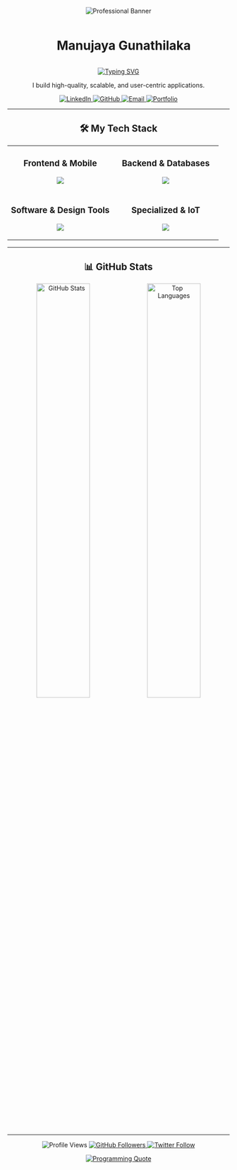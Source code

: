 <p align="center">
  <img src="https://i.imgur.com/FNfa2eN.png" alt="Professional Banner">
</p>

<div id="user-content-toc">
  <ul align="center">
    <summary><h1 style="display: inline-block;">Manujaya Gunathilaka</h1></summary>
  </ul>
</div>

<p align="center">
  <a href="https://git.io/typing-svg">
    <img src="https://readme-typing-svg.demolab.com?font=Fira+Code&weight=700&size=25&pause=1000&color=00BFFF&center=true&vCenter=true&width=500&lines=A+Software+Engineer;A+Mobile+App+Developer;A+Full-Stack+Enthusiast;A+Passionate+Problem+Solver" alt="Typing SVG" />
  </a>
</p>

<p align="center">
  I build high-quality, scalable, and user-centric applications.
</p>

<p align="center">
  <a href="https://linkedin.com/in/YOUR_LINKEDIN_USERNAME" target="_blank">
    <img src="https://img.shields.io/badge/LinkedIn-0A66C2?style=for-the-badge&logo=linkedin&logoColor=white" alt="LinkedIn"/>
  </a>
  <a href="https://github.com/Manu0130" target="_blank">
    <img src="https://img.shields.io/badge/GitHub-181717?style=for-the-badge&logo=github&logoColor=white" alt="GitHub"/>
  </a>
  <a href="mailto:your-email@example.com" target="_blank">
    <img src="https://img.shields.io/badge/Email-D14836?style=for-the-badge&logo=gmail&logoColor=white" alt="Email"/>
  </a>
  <a href="YOUR_PORTFOLIO_LINK" target="_blank">
    <img src="https://img.shields.io/badge/Portfolio-000000?style=for-the-badge&logo=About.me&logoColor=white" alt="Portfolio"/>
  </a>
</p>

---

<!-- <h2 align="center">🚀 Featured Projects</h2>

<table border="0" align="center">
<tr border="0">
<td width="50%" align="center">
  <p align="center">
    <a href="PROJECT_LIVE_LINK">
      <img src="https://i.imgur.com/eX9e3oH.png" alt="Project 1 Name" width="400">
    </a>
  </p>
  <p align="center">
    <b>Project 1: Your Awesome Project Name</b>
  </p>
  <p align="center">
    A short, impactful description of what this project does and the problem it solves.
  </p>
  <p align="center">
      <a href="PROJECT_REPO_LINK" target="_blank">
        <img src="https://img.shields.io/badge/Code-181717?style=for-the-badge&logo=github&logoColor=white">
      </a>
      <a href="PROJECT_LIVE_LINK" target="_blank">
        <img src="https://img.shields.io/badge/Live%20Demo-000000?style=for-the-badge&logo=vercel&logoColor=white">
      </a>
  </p>
  <p align="center">
    <code>Flutter</code> <code>Dart</code> <code>Firebase</code> <code>Node.js</code>
  </p>
</td>
<td width="50%" align="center">
  <p align="center">
    <a href="PROJECT_LIVE_LINK">
      <img src="https://i.imgur.com/eX9e3oH.png" alt="Project 2 Name" width="400">
    </a>
  </p>
  <p align="center">
    <b>Project 2: Another Cool Project Name</b>
  </p>
  <p align="center">
    A short, impactful description of what this project does and the problem it solves.
  </p>
  <p align="center">
      <a href="PROJECT_REPO_LINK" target="_blank">
        <img src="https://img.shields.io/badge/Code-181717?style=for-the-badge&logo=github&logoColor=white">
      </a>
      <a href="PROJECT_LIVE_LINK" target="_blank">
        <img src="https://img.shields.io/badge/Live%20Demo-000000?style=for-the-badge&logo=vercel&logoColor=white">
      </a>
  </p>
  <p align="center">
    <code>React</code> <code>Node.js</code> <code>Express</code> <code>MongoDB</code>
  </p>
</td>
</tr>
</table>

--- -->

<h2 align="center">🛠️ My Tech Stack</h2>

<table width="100%" align="center" style="border: none;">
  <tr valign="top">
    <td width="50%" align="center">
      <h3 align="center">Frontend & Mobile</h3>
      <p align="center">
        <a href="https://skills.syvixor.com">
          <img src="https://skills.syvixor.com/api/icons?i=flutter,dart,react,reactnative,javascript,androidstudio,kotlin,html,css,bootstrap,tailwind" />
        </a>
      </p>
    </td>
    <td width="50%" align="center">
      <h3 align="center">Backend & Databases</h3>
      <p align="center">
        <a href="https://skills.syvixor.com">
          <img src="https://skills.syvixor.com/api/icons?i=nodejs,express,nestjs,spring,java,python,php,mongodb,mysql,firebase" />
        </a>
      </p>
    </td>
  </tr>
  <tr valign="top">
    <td width="50%" align="center">
      <h3 align="center">Software & Design Tools</h3>
      <p align="center">
        <a href="https://skills.syvixor.com">
          <img src="https://skills.syvixor.com/api/icons?i=git,postman,figma,xd,photoshop,illustrator" />
        </a>
      </p>
    </td>
    <td width="50%" align="center">
      <h3 align="center">Specialized & IoT</h3>
      <p align="center">
        <a href="https://skills.syvixor.com">
          <img src="https://skills.syvixor.com/api/icons?i=blender,unity,arduino" />
        </a>
      </p>
    </td>
  </tr>
</table>

---

<h2 align="center">📊 GitHub Stats</h2>

<p align="center">
  <img src="https://github-readme-stats.vercel.app/api?username=Manu0130&show_icons=true&theme=github_dark&count_private=true&hide_border=true&include_all_commits=true" alt="GitHub Stats" width="49%"/>
  <img src="https://github-readme-stats.vercel.app/api/top-langs/?username=Manu0130&layout=compact&theme=github_dark&hide_border=true&langs_count=10" alt="Top Languages" width="49%"/>
</p>

---

<p align="center">
  <img src="https://komarev.com/ghpvc/?username=Manu0130&label=PROFILE%20VISITORS&style=flat-square&color=blueviolet" alt="Profile Views"/>
  
  <a href="https://github.com/Manu0130" target="_blank">
    <img src="https://img.shields.io/github/followers/Manu0130?label=Follow&style=social" alt="GitHub Followers"/>
  </a>
  
  <a href="https://twitter.com/YOUR_TWITTER_USERNAME" target="_blank">
    <img src="https://img.shields.io/twitter/follow/YOUR_TWITTER_USERNAME?style=social&label=Follow" alt="Twitter Follow"/>
  </a>
</p>

<p align="center">
  <a href="https://github.com/piyushsuthar/github-readme-quotes">
    <img src="https://quotes-github-readme.vercel.app/api?theme=dark&type=horizontal&include_author=false&animation=grow_out_in" alt="Programming Quote">
  </a>
</p>
